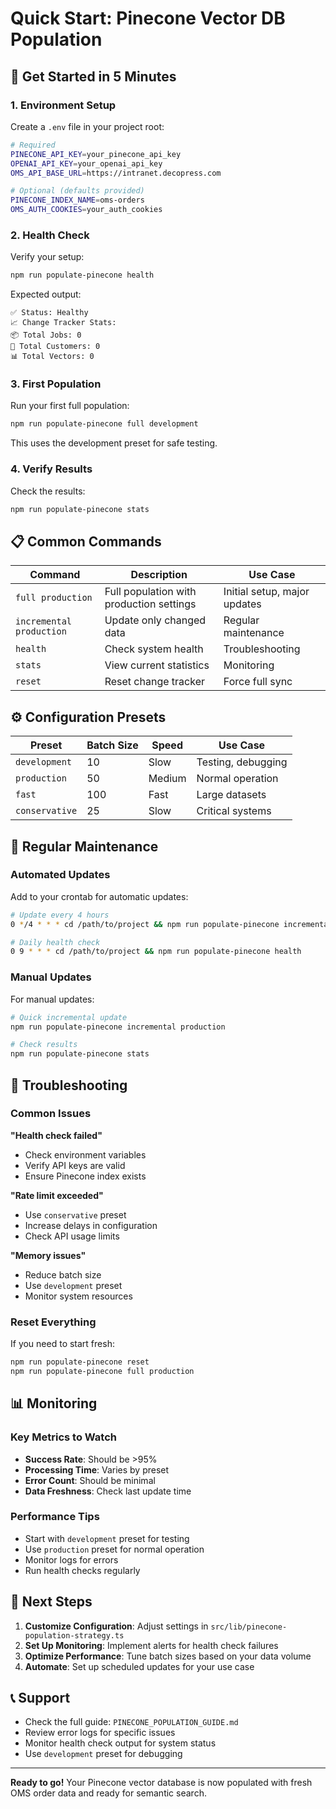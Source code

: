 # Quick Start: Pinecone Vector DB Population

## 🚀 Get Started in 5 Minutes

### 1. Environment Setup

Create a `.env` file in your project root:

```bash
# Required
PINECONE_API_KEY=your_pinecone_api_key
OPENAI_API_KEY=your_openai_api_key
OMS_API_BASE_URL=https://intranet.decopress.com

# Optional (defaults provided)
PINECONE_INDEX_NAME=oms-orders
OMS_AUTH_COOKIES=your_auth_cookies
```

### 2. Health Check

Verify your setup:

```bash
npm run populate-pinecone health
```

Expected output:

```
✅ Status: Healthy
📈 Change Tracker Stats:
📦 Total Jobs: 0
👥 Total Customers: 0
📊 Total Vectors: 0
```

### 3. First Population

Run your first full population:

```bash
npm run populate-pinecone full development
```

This uses the development preset for safe testing.

### 4. Verify Results

Check the results:

```bash
npm run populate-pinecone stats
```

## 📋 Common Commands

| Command                  | Description                              | Use Case                     |
| ------------------------ | ---------------------------------------- | ---------------------------- |
| `full production`        | Full population with production settings | Initial setup, major updates |
| `incremental production` | Update only changed data                 | Regular maintenance          |
| `health`                 | Check system health                      | Troubleshooting              |
| `stats`                  | View current statistics                  | Monitoring                   |
| `reset`                  | Reset change tracker                     | Force full sync              |

## ⚙️ Configuration Presets

| Preset         | Batch Size | Speed  | Use Case           |
| -------------- | ---------- | ------ | ------------------ |
| `development`  | 10         | Slow   | Testing, debugging |
| `production`   | 50         | Medium | Normal operation   |
| `fast`         | 100        | Fast   | Large datasets     |
| `conservative` | 25         | Slow   | Critical systems   |

## 🔄 Regular Maintenance

### Automated Updates

Add to your crontab for automatic updates:

```bash
# Update every 4 hours
0 */4 * * * cd /path/to/project && npm run populate-pinecone incremental production

# Daily health check
0 9 * * * cd /path/to/project && npm run populate-pinecone health
```

### Manual Updates

For manual updates:

```bash
# Quick incremental update
npm run populate-pinecone incremental production

# Check results
npm run populate-pinecone stats
```

## 🚨 Troubleshooting

### Common Issues

**"Health check failed"**

- Check environment variables
- Verify API keys are valid
- Ensure Pinecone index exists

**"Rate limit exceeded"**

- Use `conservative` preset
- Increase delays in configuration
- Check API usage limits

**"Memory issues"**

- Reduce batch size
- Use `development` preset
- Monitor system resources

### Reset Everything

If you need to start fresh:

```bash
npm run populate-pinecone reset
npm run populate-pinecone full production
```

## 📊 Monitoring

### Key Metrics to Watch

- **Success Rate**: Should be >95%
- **Processing Time**: Varies by preset
- **Error Count**: Should be minimal
- **Data Freshness**: Check last update time

### Performance Tips

- Start with `development` preset for testing
- Use `production` preset for normal operation
- Monitor logs for errors
- Run health checks regularly

## 🎯 Next Steps

1. **Customize Configuration**: Adjust settings in `src/lib/pinecone-population-strategy.ts`
2. **Set Up Monitoring**: Implement alerts for health check failures
3. **Optimize Performance**: Tune batch sizes based on your data volume
4. **Automate**: Set up scheduled updates for your use case

## 📞 Support

- Check the full guide: `PINECONE_POPULATION_GUIDE.md`
- Review error logs for specific issues
- Monitor health check output for system status
- Use `development` preset for debugging

---

**Ready to go!** Your Pinecone vector database is now populated with fresh OMS order data and ready for semantic search.
